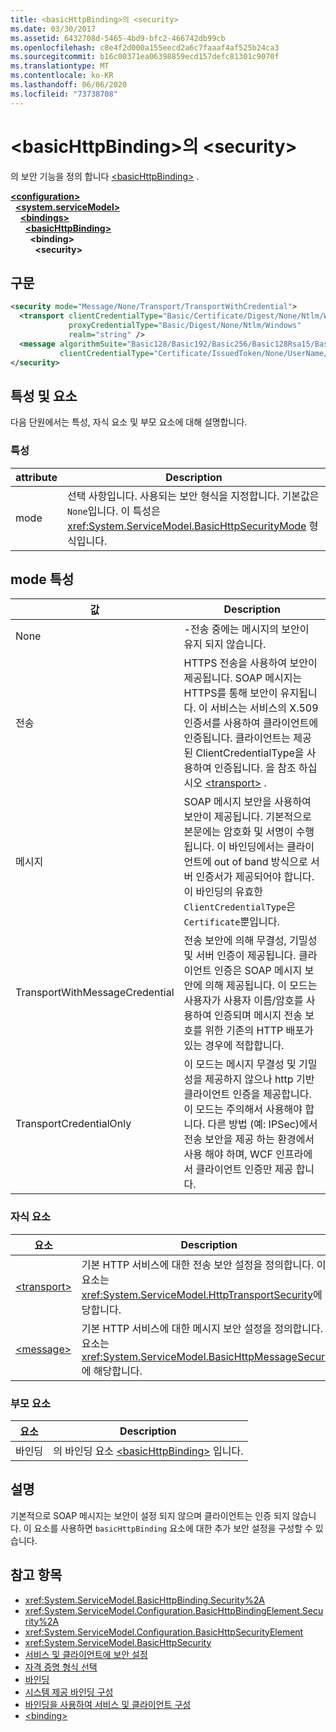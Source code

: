 ```yaml
---
title: <basicHttpBinding>의 <security>
ms.date: 03/30/2017
ms.assetid: 6432708d-5465-4bd9-bfc2-466742db99cb
ms.openlocfilehash: c8e4f2d000a155eecd2a6c7faaaf4af525b24ca3
ms.sourcegitcommit: b16c00371ea06398859ecd157defc81301c9070f
ms.translationtype: MT
ms.contentlocale: ko-KR
ms.lasthandoff: 06/06/2020
ms.locfileid: "73738708"
---
```

# <a name="security-of-basichttpbinding"></a>\<basicHttpBinding>의 \<security>
의 보안 기능을 정의 합니다 [\<basicHttpBinding>](basichttpbinding.md) .  
  
[**\<configuration>**](../configuration-element.md)\
&nbsp;&nbsp;[**\<system.serviceModel>**](system-servicemodel.md)\
&nbsp;&nbsp;&nbsp;&nbsp;[**\<bindings>**](bindings.md)\
&nbsp;&nbsp;&nbsp;&nbsp;&nbsp;&nbsp;[**\<basicHttpBinding>**](basichttpbinding.md)\
&nbsp;&nbsp;&nbsp;&nbsp;&nbsp;&nbsp;&nbsp;&nbsp;**\<binding>**\
&nbsp;&nbsp;&nbsp;&nbsp;&nbsp;&nbsp;&nbsp;&nbsp;&nbsp;&nbsp;**\<security>**  
  
## <a name="syntax"></a>구문  
  
```xml  
<security mode="Message/None/Transport/TransportWithCredential">
  <transport clientCredentialType="Basic/Certificate/Digest/None/Ntlm/Windows"
             proxyCredentialType="Basic/Digest/None/Ntlm/Windows"
             realm="string" />
  <message algorithmSuite="Basic128/Basic192/Basic256/Basic128Rsa15/Basic256Rsa15/TripleDes/TripleDesRsa15/Basic128Sha256/Basic192Sha256/TripleDesSha256/Basic128Sha256Rsa15/Basic192Sha256Rsa15/Basic256Sha256Rsa15/TripleDesSha256Rsa15"
           clientCredentialType="Certificate/IssuedToken/None/UserName/Windows" />
</security>
```  
  
## <a name="attributes-and-elements"></a>특성 및 요소  
 다음 단원에서는 특성, 자식 요소 및 부모 요소에 대해 설명합니다.  
  
### <a name="attributes"></a>특성  
  
|attribute|Description|  
|---------------|-----------------|  
|mode|선택 사항입니다. 사용되는 보안 형식을 지정합니다. 기본값은 `None`입니다. 이 특성은 <xref:System.ServiceModel.BasicHttpSecurityMode> 형식입니다.|  
  
## <a name="mode-attribute"></a>mode 특성  
  
|값|Description|  
|-----------|-----------------|  
|None|-전송 중에는 메시지의 보안이 유지 되지 않습니다.|  
|전송|HTTPS 전송을 사용하여 보안이 제공됩니다. SOAP 메시지는 HTTPS를 통해 보안이 유지됩니다. 이 서비스는 서비스의 X.509 인증서를 사용하여 클라이언트에 인증됩니다. 클라이언트는 제공된 ClientCredentialType을 사용하여 인증됩니다. 을 참조 하십시오 [\<transport>](transport-of-basichttpbinding.md) .|  
|메시지|SOAP 메시지 보안을 사용하여 보안이 제공됩니다. 기본적으로 본문에는 암호화 및 서명이 수행됩니다. 이 바인딩에서는 클라이언트에 out of band 방식으로 서버 인증서가 제공되어야 합니다. 이 바인딩의 유효한 `ClientCredentialType`은 `Certificate`뿐입니다.|  
|TransportWithMessageCredential|전송 보안에 의해 무결성, 기밀성 및 서버 인증이 제공됩니다. 클라이언트 인증은 SOAP 메시지 보안에 의해 제공됩니다. 이 모드는 사용자가 사용자 이름/암호를 사용하여 인증되며 메시지 전송 보호를 위한 기존의 HTTP 배포가 있는 경우에 적합합니다.|  
|TransportCredentialOnly|이 모드는 메시지 무결성 및 기밀성을 제공하지 않으나 http 기반 클라이언트 인증을 제공합니다. 이 모드는 주의해서 사용해야 합니다. 다른 방법 (예: IPSec)에서 전송 보안을 제공 하는 환경에서 사용 해야 하며, WCF 인프라에서 클라이언트 인증만 제공 합니다.|  
  
### <a name="child-elements"></a>자식 요소  
  
|요소|Description|  
|-------------|-----------------|  
|[\<transport>](transport-of-basichttpbinding.md)|기본 HTTP 서비스에 대한 전송 보안 설정을 정의합니다. 이 요소는 <xref:System.ServiceModel.HttpTransportSecurity>에 해당합니다.|  
|[\<message>](message-of-basichttpbinding.md)|기본 HTTP 서비스에 대한 메시지 보안 설정을 정의합니다. 이 요소는 <xref:System.ServiceModel.BasicHttpMessageSecurity>에 해당합니다.|  
  
### <a name="parent-elements"></a>부모 요소  
  
|요소|Description|  
|-------------|-----------------|  
|바인딩|의 바인딩 요소 [\<basicHttpBinding>](basichttpbinding.md) 입니다.|  
  
## <a name="remarks"></a>설명  
 기본적으로 SOAP 메시지는 보안이 설정 되지 않으며 클라이언트는 인증 되지 않습니다. 이 요소를 사용하면 `basicHttpBinding` 요소에 대한 추가 보안 설정을 구성할 수 있습니다.  
  
## <a name="see-also"></a>참고 항목

- <xref:System.ServiceModel.BasicHttpBinding.Security%2A>
- <xref:System.ServiceModel.Configuration.BasicHttpBindingElement.Security%2A>
- <xref:System.ServiceModel.Configuration.BasicHttpSecurityElement>
- <xref:System.ServiceModel.BasicHttpSecurity>
- [서비스 및 클라이언트에 보안 설정](../../../wcf/feature-details/securing-services-and-clients.md)
- [자격 증명 형식 선택](../../../wcf/feature-details/selecting-a-credential-type.md)
- [바인딩](../../../wcf/bindings.md)
- [시스템 제공 바인딩 구성](../../../wcf/feature-details/configuring-system-provided-bindings.md)
- [바인딩을 사용하여 서비스 및 클라이언트 구성](../../../wcf/using-bindings-to-configure-services-and-clients.md)
- [\<binding>](bindings.md)
